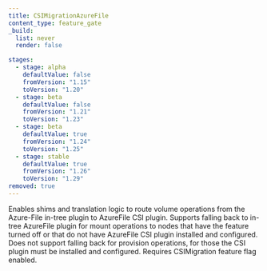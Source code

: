 ```yaml
---
title: CSIMigrationAzureFile
content_type: feature_gate
_build:
  list: never
  render: false

stages:
  - stage: alpha 
    defaultValue: false
    fromVersion: "1.15"
    toVersion: "1.20"
  - stage: beta
    defaultValue: false
    fromVersion: "1.21"  
    toVersion: "1.23" 
  - stage: beta
    defaultValue: true
    fromVersion: "1.24"  
    toVersion: "1.25" 
  - stage: stable
    defaultValue: true
    fromVersion: "1.26"  
    toVersion: "1.29" 
removed: true
---
```

Enables shims and translation logic to route volume
operations from the Azure-File in-tree plugin to AzureFile CSI plugin.
Supports falling back to in-tree AzureFile plugin for mount operations to
nodes that have the feature turned off or that do not have AzureFile CSI plugin
installed and configured. Does not support falling back for provision
operations, for those the CSI plugin must be installed and configured.
Requires CSIMigration feature flag enabled.
